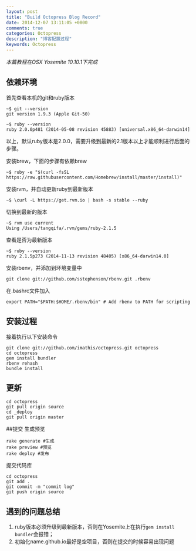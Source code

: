 ```yaml
---
layout: post
title: "Build Octopress Blog Record"
date: 2014-12-07 13:11:05 +0800
comments: true
categories: Octopress
description: "博客配置过程"
keywords: Octopress 
---
```

*本篇教程在OSX Yosemite 10.10.1下完成*
## 依赖环境
首先查看本机的git和ruby版本  
```
~$ git --version   
git version 1.9.3 (Apple Git-50)
```
```
~$ ruby --version   
ruby 2.0.0p481 (2014-05-08 revision 45883) [universal.x86_64-darwin14]
```
以上，默认ruby版本是2.0.0，需要升级到最新的2.1版本以上才能顺利进行后面的步骤。

安装brew，下面的步骤有依赖brew   
```
~$ ruby -e "$(curl -fsSL https://raw.githubusercontent.com/Homebrew/install/master/install)"
```
安装rvm，并自动更新ruby到最新版本   
```
~$ \curl -L https://get.rvm.io | bash -s stable --ruby
```
切换到最新的版本  
``` 
~$ rvm use current
Using /Users/tangqifa/.rvm/gems/ruby-2.1.5   
```
查看是否为最新版本  
``` 
~$ ruby --version   
ruby 2.1.5p273 (2014-11-13 revision 48405) [x86_64-darwin14.0]   
```
安装rbenv，并添加到环境变量中   
```
git clone git://github.com/sstephenson/rbenv.git .rbenv    
```
在.bashrc文件加入
```   
export PATH="$PATH:$HOME/.rbenv/bin" # Add rbenv to PATH for scripting
```
<!-- more -->
## 安装过程
接着执行以下安装命令 
```  
git clone git://github.com/imathis/octopress.git octopress  
cd octopress  
gem install bundler  
rbenv rehash  
bundle install
```
## 更新

```  
cd octopress    
git pull origin source      
cd _deploy   
git pull origin master
```
##提交
生成预览
```
rake generate #生成
rake preview #预览
rake deploy #发布
```
提交代码库
```
cd octopress
git add .
git commit -m "commit log"
git push origin source
```
## 遇到的问题总结
1. ruby版本必须升级到最新版本，否则在Yosemite上在执行`gem install bundler`会报错； 
2. 初始化name.github.io最好是空项目，否则在提交的时候容易出现问题





